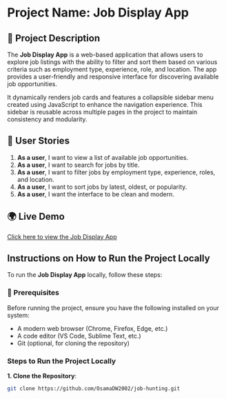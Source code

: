 # Project Name: **Job Display App**

## 📌 Project Description  

The **Job Display App** is a web-based application that allows users to explore job listings with the ability to filter and sort them based on various criteria such as employment type, experience, role, and location. The app provides a user-friendly and responsive interface for discovering available job opportunities.

It dynamically renders job cards and features a collapsible sidebar menu created using JavaScript to enhance the navigation experience. This sidebar is reusable across multiple pages in the project to maintain consistency and modularity.

## 🚀 User Stories  

1. **As a user**, I want to view a list of available job opportunities.
2. **As a user**, I want to search for jobs by title.
3. **As a user**, I want to filter jobs by employment type, experience, roles, and location.
4. **As a user**, I want to sort jobs by latest, oldest, or popularity.
5. **As a user**, I want the interface to be clean and modern.

## 🌍 Live Demo  
[Click here to view the Job Display App](https://osamadw2002.github.io/job-hunting/search.html)

## Instructions on How to Run the Project Locally

To run the **Job Display App** locally, follow these steps:

### **📝 Prerequisites**  
Before running the project, ensure you have the following installed on your system:  
- A modern web browser (Chrome, Firefox, Edge, etc.)  
- A code editor (VS Code, Sublime Text, etc.)  
- Git (optional, for cloning the repository)  

### Steps to Run the Project Locally

**1. Clone the Repository**:
```bash
git clone https://github.com/OsamaDW2002/job-hunting.git
